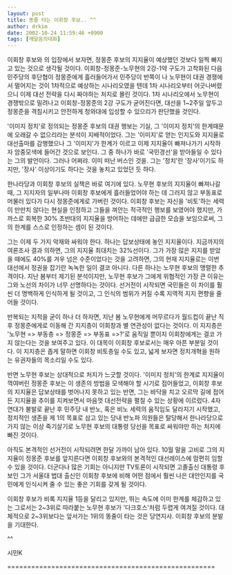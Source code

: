 ```yaml
---
layout: post
title: 똥줄 타는 이회창 후보.. ^^
author: drkim
date: 2002-10-24 11:59:46 +0900
tags: [깨달음의대화]
---
```

이회창 후보와 의 입장에서 보자면, 정몽준 후보의 지지율이 예상했던 것보다 일찍 빠지고 있는 것으로 생각될 것이다. 이회창-정몽준-노무현의 2강-1약 구도가 고착화된 다음 민주당의 후단협이 정몽준에게 흘러들어가서 민주당이 반쪽이 나 노무현이 대권 경쟁에서 멀어지는 것이 1차적으로 예상하는 시나리오였을 텐데 1차 시나리오부터 어긋나버렸으니 이제 대선 전략을 다시 짜야하는 처지로 몰린 것이다. 1차 시나리오에서 노무현이 경쟁밖으로 밀려나고 이회창-정몽준의 2강 구도가 굳어진다면, 대선을 1~2주일 앞두고 정몽준을 격침시키고 안전하게 청와대에 입성할 수 있으리가 판단했을 것인다.
  

    
'이미지 정치'로 정의되는 정몽준 후보의 대권 행보는 기실, 그 '이미지 정치'의 한계때문에 오래갈 수 없으리라는 분석이 지배적이었다. 그는 '이미지'로 얻는 인지도와 지지율로 대선출마를 감행했으나 그 '이미지'가 한계가 이르고 이제 지지율이 빠져나가기 시작하자 암중모색에 들어간 것으로 보인다. 그 중 하나가 바로 '국민경선'을 받아들일 수 있다는 그의 발언이다. 그러나 어쩌랴. 이미 떠난 버스인 것을. 그는 '정치'란 '장사'이기도 하지만, '장사' 이상이기도 하다는 것을 놓치고 있었던 듯 하다.
  

    
한나라당과 이회창 후보의 실책은 바로 여기에 있다. 노무현 후보의 지지율이 빠져나갈 때, 그 지지자의 일부나마 이회창 후보에게 흘러들었어야 하는 데 그러지 않고 부동표로 머물러 있다가 다시 정몽준에게로 가버린 것이다. 이회창 후보는 자신을 '비토'하는 세력이 만만치 않다는 현실을 인정하고 그들을 껴안는 적극적인 행보를 보였어야 했지만, 가까스로 회복한 30% 초반대의 지지율을 방어하는 데에만 급급한 모습을 보임으로써, 그의 한계를 스스로 인정하는 셈이 된 것이다.
  

    
그는 이제 두 가지 악재와 싸워야 한다. 하나는 답보상태에 놓인 지지율이다. 지금까지의 여론조사 결과 의하면, 그의 지지율 최대치는 32%선이다. 그가 가장 많은 지지를 받았을 때에도 40%를 겨우 넘은 수준이었다는 것을 고려하면, 그의 현재 지지율로는 이번 대선에서 정권을 잡기란 녹녹한 일이 결코 아니다. 다른 하나는 노무현 후보의 맹렬한 추격이다. 지난 봄부터 제기된 분석이지만, 노무현 후보가 그에게 위협적인 가장 큰 이유는 그와 노선의 차이가 너무 선명하다는 것이다. 선거전이 시작되면 국민들은 이 차이를 훨씬 더 명백하게 인식하게 될 것이고, 그 인식의 범위가 커질 수록 지역적 지지 편향을 줄어들 것이다.
  

     
반복되는 지적을 굳이 하나 더 하자면, 지난 봄 노무현에게 머무르다가 월드컵이 끝난 직후 정몽준에게로 이동해 간 지지층이 이회창과 별 연관성이 없다는 것이다. 이 지지층은 '노무현 => 부동층 => 정몽준 => 부동표 =>?'로 움직일 뿐이지 이회창에게는 결코 가지 않는다는 것을 보여주고 있다. 이 대목이 이회창 후보로서는 매우 아픈 부분일 것이다. 이 지지층은 좁게 말하면 이회창 비토층일 수도 있고, 넓게 보자면 정치개혁을 원하는 유권자들의 목소리일 수도 있다.
  

     
반면 노무현 후보는 상대적으로 처지가 느긋할 것이다. '이미지 정치'의 한계로 지지율이 꺽여버린 정몽준 후보는 이 생존의 방법을 모색해야 할 시기로 접어들었고, 이회창 후보의 지지율은 답보상태를 벗어나지 못하고 있는 반면, 그는 바닥을 치고 오르막 길에 접어든 지지율을 추이를 지켜보면서 마음껏 대선전략을 펼칠 수 있는 상황에 이르렀다. 4자연대가 불발로 끝난 후 민주당 내 반노, 혹은 비노 세력의 움직임도 달라지기 시작했고, 정치적인 생존을 제 1의 목표로 삼고 있는 당내 반노파 의원들은 탈당해서 한나라당으로 가지 않는 이상 죽기살기로 노무현 후보의 대통령 당선을 목표로 싸워야만 하는 처지에 빠진 것이다.
  

     
아직도 본격적인 선거전이 시작되려면 한달 가까이 남아 있다. 10월 말을 고비로 그의 지지율이 정몽준 후보를 앞지른다면 이회창 후보와의 본격적인 대선레이스에 맘편히 임할 수 있을 것이다. 더군다나 많은 기회는 아니지만 TV토론이 시작되면 고졸출신 대통령 후보인 그가 서울대 법대 출신인 이회창 후보에 비해 어떤 점에서 훨씬 나은 대안인지를 국민에게 인식시켜 줄 수 있는 좋은 기회를 갖게 될 것이다.
  

    
이회창 후보가 비록 지지율 1등을 달리고 있지만, 뛰는 속도에 이미 한계를 체감하고 있는 그로서는 2~3위로 따라붙는 노무현 후보가 '다크호스'처럼 두렵게 여겨질 것이다. 대체적으로 2~3위보다는 앞서가는 1위의 똥줄이 타는 것은 당연지사. 이회창 후보의 분발을 기대한다.
  

  

    
^^
  

  

    
시민K
  

  

  

  
====================================================